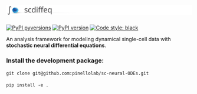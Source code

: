 # ![scdiffeq-logo](docs/imgs/scdiffeq.logo2.svg)

[![PyPI pyversions](https://img.shields.io/pypi/pyversions/scdiffeq.svg)](https://pypi.python.org/pypi/scdiffeq/)
[![PyPI version](https://badge.fury.io/py/scdiffeq.svg)](https://badge.fury.io/py/scdiffeq)
[![Code style: black](https://img.shields.io/badge/code%20style-black-000000.svg)](https://github.com/psf/black)

An analysis framework for modeling dynamical single-cell data with **stochastic neural differential equations**.

### Install the development package:

```
git clone git@github.com:pinellolab/sc-neural-ODEs.git

pip install -e .
```


